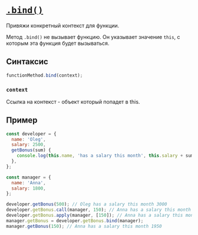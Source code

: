 # [`.bind()`](../index.md)

Привяжи конкретный контекст для функции.

Метод `.bind()` не вызывает функцию. Он указывает значение `this`, с которым эта функция будет вызываться.

## Синтаксис

```js
functionMethod.bind(context);
```

### `context`

Ссылка на контекст - объект который попадет в this.

## Пример

```js
const developer = {
  name: 'Oleg',
  salary: 2500,
  getBonus(sum) {
    console.log(this.name, 'has a salary this month', this.salary + sum);
  },
};

const manager = {
  name: 'Anna',
  salary: 1800,
};

developer.getBonus(500); // Oleg has a salary this month 3000
developer.getBonus.call(manager, 150); // Anna has a salary this month 1950
developer.getBonus.apply(manager, [150]); // Anna has a salary this month 1950
manager.getBonus = developer.getBonus.bind(manager);
manager.getBonus(150); // Anna has a salary this month 1950
```
